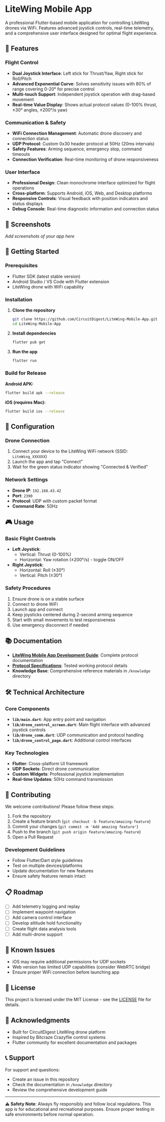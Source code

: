 # LiteWing Mobile App

A professional Flutter-based mobile application for controlling LiteWing drones via WiFi. Features advanced joystick controls, real-time telemetry, and a comprehensive user interface designed for optimal flight experience.

## 🚁 Features

### Flight Control
- **Dual Joystick Interface**: Left stick for Thrust/Yaw, Right stick for Roll/Pitch
- **Advanced Exponential Curve**: Solves sensitivity issues with 80% of range covering 0-20° for precise control
- **Multi-touch Support**: Independent joystick operation with drag-based movement
- **Real-time Value Display**: Shows actual protocol values (0-100% thrust, ±30° angles, ±200°/s yaw)

### Communication & Safety
- **WiFi Connection Management**: Automatic drone discovery and connection status
- **UDP Protocol**: Custom 0x30 header protocol at 50Hz (20ms intervals)
- **Safety Features**: Arming sequence, emergency stop, command timeouts
- **Connection Verification**: Real-time monitoring of drone responsiveness

### User Interface
- **Professional Design**: Clean monochrome interface optimized for flight operations
- **Cross-platform**: Supports Android, iOS, Web, and Desktop platforms
- **Responsive Controls**: Visual feedback with position indicators and status displays
- **Debug Console**: Real-time diagnostic information and connection status

## 📱 Screenshots

*Add screenshots of your app here*

## 🚀 Getting Started

### Prerequisites
- Flutter SDK (latest stable version)
- Android Studio / VS Code with Flutter extension
- LiteWing drone with WiFi capability

### Installation

1. **Clone the repository**
   ```bash
   git clone https://github.com/CircuitDigest/LiteWing-Mobile-App.git
   cd LiteWing-Mobile-App
   ```

2. **Install dependencies**
   ```bash
   flutter pub get
   ```

3. **Run the app**
   ```bash
   flutter run
   ```

### Build for Release

**Android APK:**
```bash
flutter build apk --release
```

**iOS (requires Mac):**
```bash
flutter build ios --release
```

## 🔧 Configuration

### Drone Connection
1. Connect your device to the LiteWing WiFi network (SSID: `LiteWing_XXXXXX`)
2. Launch the app and tap "Connect"
3. Wait for the green status indicator showing "Connected & Verified"

### Network Settings
- **Drone IP**: `192.168.43.42`
- **Port**: `2390`
- **Protocol**: UDP with custom packet format
- **Command Rate**: 50Hz

## 🎮 Usage

### Basic Flight Controls
- **Left Joystick**: 
  - Vertical: Thrust (0-100%)
  - Horizontal: Yaw rotation (±200°/s) - toggle ON/OFF
- **Right Joystick**:
  - Horizontal: Roll (±30°)
  - Vertical: Pitch (±30°)

### Safety Procedures
1. Ensure drone is on a stable surface
2. Connect to drone WiFi
3. Launch app and connect
4. Keep joysticks centered during 2-second arming sequence
5. Start with small movements to test responsiveness
6. Use emergency disconnect if needed

## 📚 Documentation

- **[LiteWing Mobile App Development Guide](LiteWing_Mobile_App_Development_Guide.md)**: Complete protocol documentation
- **[Protocol Specifications](knowledge/DRONE_PROTOCOL%20(TESTED%20WOrking).md)**: Tested working protocol details
- **Knowledge Base**: Comprehensive reference materials in `/knowledge` directory

## 🛠 Technical Architecture

### Core Components
- **`lib/main.dart`**: App entry point and navigation
- **`lib/drone_control_screen.dart`**: Main flight interface with advanced joystick controls
- **`lib/drone_comm.dart`**: UDP communication and protocol handling
- **`lib/drone_control_page.dart`**: Additional control interfaces

### Key Technologies
- **Flutter**: Cross-platform UI framework
- **UDP Sockets**: Direct drone communication
- **Custom Widgets**: Professional joystick implementation
- **Real-time Updates**: 50Hz command transmission

## 🤝 Contributing

We welcome contributions! Please follow these steps:

1. Fork the repository
2. Create a feature branch (`git checkout -b feature/amazing-feature`)
3. Commit your changes (`git commit -m 'Add amazing feature'`)
4. Push to the branch (`git push origin feature/amazing-feature`)
5. Open a Pull Request

### Development Guidelines
- Follow Flutter/Dart style guidelines
- Test on multiple devices/platforms
- Update documentation for new features
- Ensure safety features remain intact

## 📋 Roadmap

- [ ] Add telemetry logging and replay
- [ ] Implement waypoint navigation
- [ ] Add camera control interface
- [ ] Develop altitude hold functionality
- [ ] Create flight data analysis tools
- [ ] Add multi-drone support

## 🐛 Known Issues

- iOS may require additional permissions for UDP sockets
- Web version has limited UDP capabilities (consider WebRTC bridge)
- Ensure proper WiFi connection before launching app

## 📄 License

This project is licensed under the MIT License - see the [LICENSE](LICENSE) file for details.

## 🙏 Acknowledgments

- Built for CircuitDigest LiteWing drone platform
- Inspired by Bitcraze Crazyflie control systems
- Flutter community for excellent documentation and packages

## 📞 Support

For support and questions:
- Create an issue in this repository
- Check the documentation in `/knowledge` directory
- Review the comprehensive development guide

---

**⚠️ Safety Note**: Always fly responsibly and follow local regulations. This app is for educational and recreational purposes. Ensure proper testing in safe environments before normal operation.
